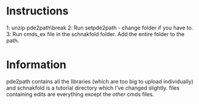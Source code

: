 # Instructions

1: unzip pde2path\break
2: Run setpde2path - change folder if you have to.
3: Run cmds_ex file in the schnakfold folder. Add the entire folder to the path.



# Information
pde2path contains all the libraries (which are too big to upload individually) and schnakfold is a tutorial directory which I've changed slightly. files containing edits are everything except the _other_ cmds files.


